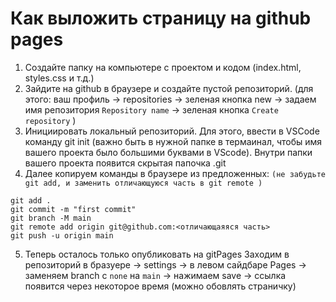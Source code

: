 # Как выложить страницу на github pages
1. Создайте папку на компьютере с проектом и кодом (index.html, styles.css и т.д.)
2. Зайдите на github в браузере и создайте пустой репозиторий.
(для этого: ваш профиль -> repositories -> зеленая кнопка new
-> задаем имя репозитория `Repository name`  -> зеленая кнопка `Create repository`
)
3. Инициировать локальный репозиторий. Для этого, ввести в VSCode команду git init (важно быть в нужной папке в термаинал, чтобы имя вашего проекта было большими буквами в VScode). Внутри папки вашего проекта появится скрытая папочка .git
4. Далее копируем команды в браузере из предложенных:
``(не забудьте git add, и заменить отличающуюся часть в git remote )``
```
git add .
git commit -m "first commit"
git branch -M main
git remote add origin git@github.com:<отличающаяяся часть>
git push -u origin main
```
5. Теперь осталось только опубликовать на gitPages
Заходим в репозиторий в бразуере -> settings ->
в левом сайдбаре Pages -> заменяем branch с `none` на `main` -> нажимаем save -> ссылка появится через некоторое время (можно обовлять страничку)
